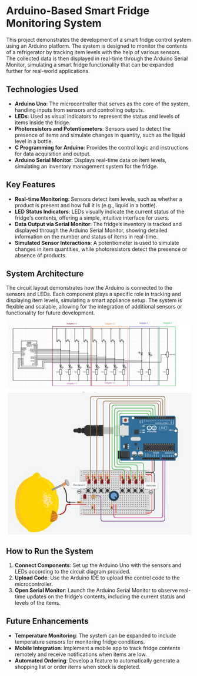 # Arduino-Based Smart Fridge Monitoring System

This project demonstrates the development of a smart fridge control system using an Arduino platform. The system is designed to monitor the contents of a refrigerator by tracking item levels with the help of various sensors. The collected data is then displayed in real-time through the Arduino Serial Monitor, simulating a smart fridge functionality that can be expanded further for real-world applications.

## Technologies Used
- **Arduino Uno**: The microcontroller that serves as the core of the system, handling inputs from sensors and controlling outputs.
- **LEDs**: Used as visual indicators to represent the status and levels of items inside the fridge.
- **Photoresistors and Potentiometers**: Sensors used to detect the presence of items and simulate changes in quantity, such as the liquid level in a bottle.
- **C Programming for Arduino**: Provides the control logic and instructions for data acquisition and output.
- **Arduino Serial Monitor**: Displays real-time data on item levels, simulating an inventory management system for the fridge.

## Key Features
- **Real-time Monitoring**: Sensors detect item levels, such as whether a product is present and how full it is (e.g., liquid in a bottle).
- **LED Status Indicators**: LEDs visually indicate the current status of the fridge's contents, offering a simple, intuitive interface for users.
- **Data Output via Serial Monitor**: The fridge’s inventory is tracked and displayed through the Arduino Serial Monitor, showing detailed information on the number and status of items in real-time.
- **Simulated Sensor Interactions**: A potentiometer is used to simulate changes in item quantities, while photoresistors detect the presence or absence of products.

## System Architecture
The circuit layout demonstrates how the Arduino is connected to the sensors and LEDs. Each component plays a specific role in tracking and displaying item levels, simulating a smart appliance setup. The system is flexible and scalable, allowing for the integration of additional sensors or functionality for future development.

![Circuit Diagram](Gesamtschaltung.jpg)
![Overall Setup](Gesamzaufbau.jpg)



## How to Run the System
1. **Connect Components**: Set up the Arduino Uno with the sensors and LEDs according to the circuit diagram provided.
2. **Upload Code**: Use the Arduino IDE to upload the control code to the microcontroller.
3. **Open Serial Monitor**: Launch the Arduino Serial Monitor to observe real-time updates on the fridge’s contents, including the current status and levels of the items.

## Future Enhancements
- **Temperature Monitoring**: The system can be expanded to include temperature sensors for monitoring fridge conditions.
- **Mobile Integration**: Implement a mobile app to track fridge contents remotely and receive notifications when items are low.
- **Automated Ordering**: Develop a feature to automatically generate a shopping list or order items when stock is depleted.
